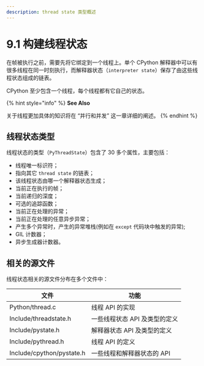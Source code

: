 ```yaml
---
description: thread state 类型概述
---
```


# 9.1 构建线程状态

在帧被执行之前，需要先将它绑定到一个线程上。单个 CPython 解释器中可以有很多线程在同一时刻执行，而解释器状态（`interpreter state`）保存了由这些线程状态组成的链表。

CPython 至少包含一个线程，每个线程都有它自己的状态。

{% hint style="info" %}
**See Also**

关于线程更加具体的知识将在 “并行和并发” 这一章详细的阐述。
{% endhint %}

## 线程状态类型

线程状态的类型（`PyThreadState`）包含了 30 多个属性，主要包括：

* 线程唯一标识符；
* 指向其它 `thread state` 的链表；
* 该线程状态由哪一个解释器状态生成；
* 当前正在执行的帧；
* 当前递归的深度；
* 可选的追踪函数；
* 当前正在处理的异常；
* 当前正在处理的任意异步异常；
* 产生多个异常时，产生的异常堆栈(例如在 `except` 代码块中触发的异常);
* GIL 计数器；
* 异步生成器计数器。

## 相关的源文件

线程状态相关的源文件分布在多个文件中：

| 文件                        | 功能              |
| ------------------------- | --------------- |
| Python/thread.c           | 线程 API 的实现        |
| Include/threadstate.h     | 一些线程状态 API 及类型的定义 |
| Include/pystate.h         | 解释器状态 API 及类型的定义  |
| Include/pythread.h        | 线程 API 的定义        |
| Include/cpython/pystate.h | 一些线程和解释器状态的 API  |
